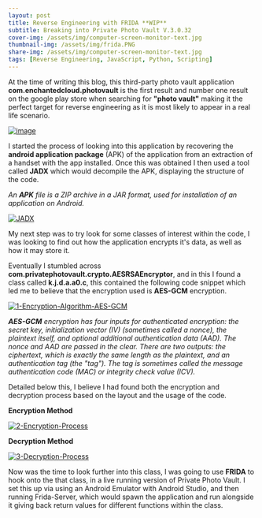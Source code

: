```yaml
---
layout: post
title: Reverse Engineering with FRIDA **WIP**
subtitle: Breaking into Private Photo Vault V.3.0.32
cover-img: /assets/img/computer-screen-monitor-text.jpg
thumbnail-img: /assets/img/frida.PNG
share-img: /assets/img/computer-screen-monitor-text.jpg
tags: [Reverse Engineering, JavaScript, Python, Scripting]
---
```


At the time of writing this blog, this third-party photo vault application **com.enchantedcloud.photovault** is the first result and number one result on the google play store when searching for **"photo vault"** making it the perfect target for reverse engineering as it is most likely to appear in a real life scenario. 

<a href="https://ibb.co/HGNHGkv"><img src="https://i.ibb.co/5sYRsfD/image.png" alt="image" border="0" /></a>

I started the process of looking into this application by recovering the **android application package** (APK) of the application from an extraction of a handset with the app installed.
Once this was obtained I then used a tool called **JADX** which would decompile the APK, displaying the structure of the code. 

_An **APK** file is a ZIP archive in a JAR format, used for installation of an application on Android._

<a href="https://imgbb.com/"><img src="https://i.ibb.co/q92V6Dc/JADX.png" alt="JADX" border="0" /></a>

My next step was to try look for some classes of interest within the code, I was looking to find out how the application encrypts it's data, as well as how it may store it.

Eventually I stumbled across **com.privatephotovault.crypto.AESRSAEncryptor**, and in this I found a class called **k.j.d.a.a0.c**, this contained the following code snippet which led me to believe that the encryption used is **AES-GCM** encryption.

<a href="https://imgbb.com/"><img src="https://i.ibb.co/ctJQwt6/1-Encryption-Algorithm-AES-GCM.png" alt="1-Encryption-Algorithm-AES-GCM" border="0" /></a>

_**AES-GCM** encryption has four inputs for authenticated encryption: the secret key, initialization vector (IV) (sometimes called a nonce), the plaintext itself, and optional additional authentication data (AAD). The nonce and AAD are passed in the clear. There are two outputs: the ciphertext, which is exactly the same length as the plaintext, and an authentication tag (the "tag"). The tag is sometimes called the message authentication code (MAC) or integrity check value (ICV)._

Detailed below this, I believe I had found both the encryption and decryption process based on the layout and the usage of the code. 

**Encryption Method**

<a href="https://ibb.co/tBZYFbm"><img src="https://i.ibb.co/H7NG3rF/2-Encryption-Process.png" alt="2-Encryption-Process" border="0" /></a>

**Decryption Method**

<a href="https://imgbb.com/"><img src="https://i.ibb.co/7r0fyrh/3-Decryption-Process.png" alt="3-Decryption-Process" border="0" /></a>

Now was the time to look further into this class, I was going to use **FRIDA** to hook onto the that class, in a live running version of Private Photo Vault. 
I set this up via using an Android Emulator with Android Studio, and then running Frida-Server, which would spawn the application and run alongside it giving back return values for different functions within the class.


